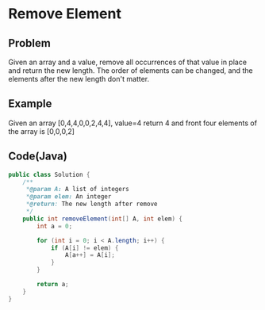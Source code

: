 Remove Element
===

## Problem

Given an array and a value, remove all occurrences of that value in place and return the new length.
The order of elements can be changed, and the elements after the new length don't matter.


## Example

Given an array [0,4,4,0,0,2,4,4], value=4
return 4 and front four elements of the array is [0,0,0,2]

Code(Java)
----------

```java
public class Solution {
    /**
     *@param A: A list of integers
     *@param elem: An integer
     *@return: The new length after remove
     */
    public int removeElement(int[] A, int elem) {
        int a = 0;

        for (int i = 0; i < A.length; i++) {
            if (A[i] != elem) {
                A[a++] = A[i];
            }
        }

        return a;
    }
}

```